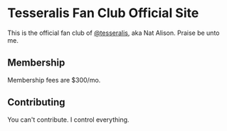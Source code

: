 # Tesseralis Fan Club Official Site

This is the official fan club of [@tesseralis](https://tessera.li), aka Nat Alison. Praise be unto me.

## Membership

Membership fees are $300/mo.

## Contributing

You can't contribute. I control everything.

